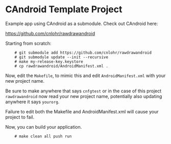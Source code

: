 # CAndroid Template Project

Example app using CAndroid as a submodule.  Check out CAndroid here:

https://github.com/cnlohr/rawdrawandroid

Starting from scratch:
```
	# git submodule add https://github.com/cnlohr/rawdrawandroid
	# git submodule update --init --recursive
	# make my-release-key.keystore
	# cp rawdrawandroid/AndroidManifest.xml .
```

Now, edit the `Makefile`, to mimic this and edit `AndroidManifest.xml` with your new project name.

Be sure to make anywhere that says `cnfgtest` or in the case of this project `rawdrawandroid` now read your new project name, potentially also updating anywhere it says `yourorg`.

Failure to edit both the Makefile and AndroidManifest.xml will cause your project to fail.

Now, you can build your application.

```
	# make clean all push run
```


